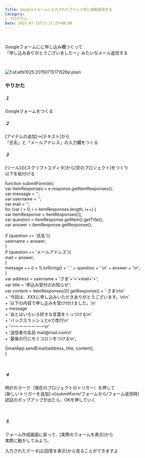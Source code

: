 ```yaml
---
Title: Googleフォームに入力されたアドレス宛に自動返信する
Category:
- プログラム
Date: 2015-07-15T17:17:25+09:00
---
```


<p> </p>
<p>Googleフォームにに申し込み欄つくって<br />「申し込みありがとうございましたー」みたいなメール返信する</p>
<p> </p>
<p><img class="hatena-fotolife" title="f:id:alfe1025:20150715171526p:plain" src="http://cdn-ak.f.st-hatena.com/images/fotolife/a/alfe1025/20150715/20150715171526.png" alt="f:id:alfe1025:20150715171526p:plain" /></p>

### やりかた

<h5>１</h5>
<p>Googleフォームをつくる</p>
<h5>２</h5>
<p>[アイテムの追加]→[テキスト]から<br />「氏名」と「メールアドレス」の入力欄をつくる</p>
<h5>３</h5>
<p>[ツール]の[スクリプトエディタ]から[空のプロジェクト]をつくり<br />以下を貼付ける</p>
<p>function submitForm(e){<br /> var itemResponses = e.response.getItemResponses();<br /> var message = '';<br /> var username = '';<br /> var mail = '';<br /> for (var i = 0; i &lt; itemResponses.length; i++) {<br /> var itemResponse = itemResponses[i];<br /> var question = itemResponse.getItem().getTitle();<br /> var answer = itemResponse.getResponse();<br /> <br /> if (question == '氏名'){<br /> username = answer;<br /> }<br /> if (question == 'メールアドレス'){<br /> mail = answer;<br /> }<br /> message += (i + 1).toString() + '. ' + question + ' \n' + answer + '\n';<br /> }<br /> var address = username + 'さま'+'&lt;'+mail+'&gt;';<br /> var title = '申込み受付のお知らせ';<br /> var content = itemResponses[0].getResponse() + ' さま\n\n'<br /> + '今回は、XXXに申し込みいただきありがとうございます。\n\n'<br /> + '以下の内容で申し込みを受け付けました。\n' <br /> + message<br /> + 'あとはいろいろ好きな言葉をくっつける\n'<br /> + 'バックスラッシュとnで改行\n'<br /> + 'ーーーーーーーー\n'<br /> + '送信者の名前 mail@mail.com\n'<br /> + '最後の行にセミコロンをつける\n';</p>
<p>GmailApp.sendEmail(address, title, content);<br />}</p>
<p> </p>
<h5>４</h5>
<p>時計のマーク（現在のプロジェクトのトリガー）を押して<br />[新しいトリガーを追加]→[submitForm/フォームから/フォーム送信時]<br />認証のポップアップが出たら、OKを押していく</p>
<p> </p>
<h5>５</h5>
<p>フォーム作成画面に戻って、[実際のフォームを表示]から<br />実際に動かしてみよう。</p>
<p>入力されたデータは[回答を表示]から見ることができますよ</p>
<p> </p>
